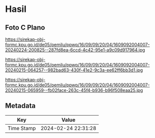 # Hasil

## Foto C Plano

https://sirekap-obj-formc.kpu.go.id/de05/pemilu/ppwp/16/09/09/20/04/1609092004007-20240224-200825--287fd8ea-6ccd-4c42-95e1-a9c09d917964.jpg

https://sirekap-obj-formc.kpu.go.id/de05/pemilu/ppwp/16/09/09/20/04/1609092004007-20240215-064257--982bad63-430f-41e2-9c3a-ee62ff6bb3d1.jpg

https://sirekap-obj-formc.kpu.go.id/de05/pemilu/ppwp/16/09/09/20/04/1609092004007-20240215-065959--fb02face-263c-45f4-b936-b96f508eaa25.jpg


## Metadata

| Key        | Value               |
| ---------- | ------------------- |
| Time Stamp | 2024-02-24 22:31:28 |



